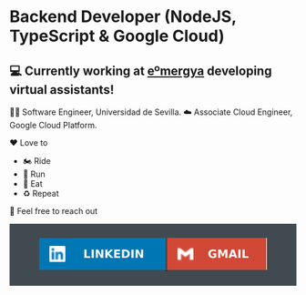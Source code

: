 # Backend Developer (NodeJS, TypeScript & Google Cloud)

## 💻 Currently working at [eºmergya](https://www.emergya.com/en) developing virtual assistants!

👨‍🎓 Software Engineer, Universidad de Sevilla.
☁️ Associate Cloud Engineer, Google Cloud Platform.

❤️ Love to
- 🏍️ Ride
- 🏃 Run
- 🍔 Eat
- ♻️ Repeat

💬 Feel free to reach out

<div align="center" style="background:#414a50; padding: 25px 0;">
  <a href="https://www.linkedin.com/in/francisco-javier-abreu/">
    <img src="https://github.com/franabreu/franabreu/blob/master/assets/linkedin.svg" alt="Connect on Linkedin">
  </a>
  <a href="mailto:fraabrvaz@gmail.com">
    <img src="https://github.com/franabreu/franabreu/blob/master/assets/gmail.svg" alt="Send email">
  </a>
</div>
